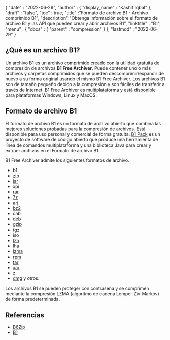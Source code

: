 {
  "date" : "2022-06-29",
  "author" : {
    "display_name" : "Kashif Iqbal"
},
  "draft" : "false",
  "toc" : true,
  "title" :"Formato de archivo B1 - Archivo comprimido B1",
  "description":"Obtenga información sobre el formato de archivo B1 y las API que pueden crear y abrir archivos B1",
  "linktitle" : "B1",
  "menu" : {
    "docs" : {
      "parent" : "compression"
}
},
  "lastmod" : "2022-06-29"
}

## ¿Qué es un archivo B1?

Un archivo B1 es un archivo comprimido creado con la utilidad gratuita de compresión de archivos **B1 Free Archiver**. Puede contener uno o más archivos y carpetas comprimidos que se pueden descomprimir/expandir de nuevo a su forma original usando el mismo B1 Free Archiver. Los archivos B1 son de tamaño pequeño debido a la compresión y son fáciles de transferir a través de Internet. B1 Free Archiver es multiplataforma y está disponible para plataformas Windows, Linux y MacOS.

## Formato de archivo B1

El formato de archivo B1 es un formato de archivo abierto que combina las mejores soluciones probadas para la compresión de archivos. Está disponible para uso personal y comercial de forma gratuita. [B1 Pack](https://github.com/b1-pack/b1-pack) es un proyecto de software de código abierto que produce una herramienta de línea de comandos multiplataforma y una biblioteca Java para crear y extraer archivos en el Formato de archivo B1.

B1 Free Archiver admite los siguientes formatos de archivo.

* b1
* [zip](/es/compression/zip/)
* [jar](/es/programming/jar/)
* xpi
* [rar](/es/compression/rar/)
* [7z](/es/compression/7z/)
* [arj](/es/compression/arj/)
* [bz2](/es/compression/bz2/)
* cab
* [deb](/es/compression/deb/)
* [gzip](/es/compression/gzip/)
* [tgz](/es/compression/tgz/)
* iso
* [lzh](/es/compression/lzh/)
* lha
* [lzma](/es/compression/lzma/)
* [rpm](/es/compression/rpm/)
* [tar](/es/compression/tar/)
* [xar](/es/compression/xar/)
* [z](/es/compression/z/)
* [dmg](/es/compression/dmg/) y otros.

Los archivos B1 se pueden proteger con contraseña y se comprimen mediante la compresión LZMA (algoritmo de cadena Lempel-Ziv-Markov) de forma predeterminada.

## Referencias

* [B6Zip](http://b6zip.com)
* [B1](https://b1.org/)

